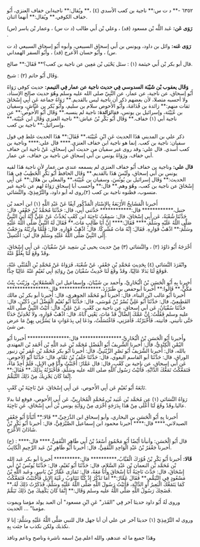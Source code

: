 ٦٣٥٢ -** د ت س:** ناجية بن كعب الأسدي (٤) ،** ويُقال:** ناجيةابن خفاف العنزي، أَبُو خفاف الكوفي.** ويُقال:** أنهما اثنان.

**رَوَى عَن:** عَبد اللَّه بْن مسعود (قد) ، وعلي بْن أَبي طالب (د ت س) ، وعمار بْن ياسر (س) .

**رَوَى عَنه:** وائل بن داود، ويونس بن أَبي إسحاق السبيعي، وأبوه أَبُو إسحاق السبيعي (د ت س) ، وأَبُو حسان الأعرج (قد) ، وأَبُو السفر الهمداني.

قال أبو بكر بْن أَبي خيثمة (١) : سئل يَحْيَى بْن مَعِين عن ناجية بن كعب؟** فَقَالَ:** صالح.

وَقَال أَبُو حاتم (٢) : شيخ.

**وَقَال يعقوب بْن شَيْبَة السدوسي فِي حديث ناجية عن عمار فِي التيمم:** حديث كوفي رَوَاهُ أَبُو إسحاق، عن ناجية، عن عمار، عن النَّبِيّ صلى الله عليه وسلم وهُوَ حديث صالح الإسناد، ولا أحسبه متصلا، لأن بعضهم ذكر أن ناجية ليس بالقديم.** رَوَاهُ جماعة عَن أَبِي إِسْحَاقَ ثقات منهم:** زائدة بن قُدَامَةَ، وأَبُو الأَحوص سلام بن سليم، وأبُو بُكر بن عَيَّاشٍ، وسفيان بن عُيَيْنَة، وإسرائيل بن يونس، فقال**زائدة:** ناجية لم ينسبه.** وَقَال أَبُو الأَحوص:** عن ناجية أبي (١) خفاف.** وَقَال أَبُو بَكْرِ بْنُ عياش:** ناجية العنزي وَقَال ابن عُيَيْنَة،** وإسرائيل:** ناجية بن كعب.

ذكر علي بن المديني هَذَا الحديث عَنِ ابْنِ عُيَيْنَة،** فَقَالَ:** هَذَا الحديث غلط فِي قول سفيان: ناجية بن كعب. إنما هو ناجية ابن خفاف العنزي.**** قال علي:**** وناجية بن كعب أسدي. قال علي: وقد روى غير سفيان من حديث أبي إسحاق، عَنْ ناجية ابن خفاف أبي خفاف. ورَوَاهُ يونس بن أَبي إسحاق عن ناجية بن خفاف، عن عمار.

**قال علي:** وناجية بن خفاف أَبُو خفاف العنزي لم يسمعه عندي من عمار لأن ناجية هَذَا لقيه يونس بن أَبي إسحاق، ولَيْسَ هَذَا بالقديم.** وَقَال الحافظ أَبُو بَكْرٍ الْخَطِيبُ فِي هَذَا الحديث:** وَقَال إسرائيل بن يُونُسَ، وسفيان بن عُيَيْنَة،** والمعلى بن هلال:** عَن أَبِي إِسْحَاقَ عن ناجية بن كعب، وهُوَ وهم.** قال:** وأحسب أبا إسحاق رَوَاهُ لهم عن ناجية غير منسوب، فظنوه ناجية بن كعب (٢)روى له أبو داود، والتِّرْمِذِيّ، والنَّسَائي.

أَخبرنا الْمَشَايِخُ الأَرْبَعَةُ بِالإِسْنَادِ الْمَذْكُورِ آنِفًا عَنْ عَبْدِ اللَّهِ (١) ابن أحمد بْن حنبل،************ قال:************ حَدَّثني أَبِي، قال: حَدَّثَنَا مُحَمَّدُ بْنُ جَعْفَرٍ، قال: حَدَّثَنَا شُعْبَةُ، عَن أَبِي إِسْحَاقَ، قال: سَمِعْتُ نَاجِيَةَ ابن كَعْبٍ يُحَدِّثُ عَنْ عَلِيٍّ أَنَّهُ أُتِيَ النَّبِيُّ صَلَّى اللَّهُ عَلَيْهِ وسَلَّمَ،**** فَقَالَ:**** إِنَّ أَبَا طَالِبٍ مَاتَ،** فَقَالَ لَهُ النَّبِيُّ صَلَّى اللَّهُ عَلَيْهِ وسَلَّمَ:** اذْهَبْ فَوَارِهِ. فَقَالَ: إِنَّهُ مَاتَ مُشْرِكًا. قال: اذْهَبْ فَوَارِهِ. قال: فَلَمَّا وارَيْتُهُ ورَجَعْتُ إِلَى النَّبِيِّ صَلَّى اللَّهُ عَلَيْهِ وسَلَّمَ قال لي: اغْتَسِلْ.

أَخْرَجَهُ أَبُو دَاوُدَ (٢) ، والنَّسَائي (٣) مِنْ حديث يحيى بْن سَعِيد عَنْ سُفْيَانَ، عَن أَبِي إِسْحَاقَ، وقَدْ وقَعَ لَنَا بِعُلُوٍّ عَنْهُ.

وانْفَرَدَ النَّسَائي (٤) بِحَدِيثِ مُحَمَّدِ بْنِ جَعْفَرٍ، عَنْ شُعْبَةَ، فَرَوَاهُ عَنْ مُحَمَّدِ بْنِ الْمُثَنَّى عَنْهُ، فَوَقَعَ لَنَا بَدَلا عَالِيًا، وقَدْ وقَعَ لَنَا حَدِيثُ سُفْيَانَ مِنْ رِوَايَةِ أَبِي نُعَيْمٍ عَنْهُ عَالِيًا جِدًّا.

أَخبرنا بِهِ أَبُو الْحَسَنِ بْنُ الْبُخَارِيِّ، وأَحمد بن شَيْبَانَ، وإِسماعيل ابن الْعَسْقَلانِيِّ، وزَيْنَبُ بِنْتُ مَكِّيٍّ،** قَالُوا:** أَخبرنا أبوحفص بن طَبَرْزَذَ،**************** قال:**************** أَخبرنا أَبُو غالب ابْن البناء، قال: أَخبرنا أبو مُحَمَّد الجوهري، قال: أَخبرنا أبو بكر بْن مالك القَطِيعِيّ، قال: حَدَّثَنَا أَبُو عَلِيٍّ بُسْرُ بْنُ مُوسَى، قال: حَدَّثَنَا أَبُو نُعَيْمٍ الْفَضْلُ ابن دُكَيْنٍ، قال: حَدَّثَنَا سُفْيَانُ، عَن أبي إسحاق، عن ناجية بن كَعْبٍ، عَنْ عَلِيٍّ، قال: أَتَيْتُ النَّبِيُّ صلى الله عليه وسلم فَقُلْتُ: إِنَّ عَمَّكَ الضَّالَّ قَدْ مَاتَ، يَعْنِي أَبَاهُ. قال: اذْهَبْ فَوَارِهِ، ولا تُحْدِثَنَّ حَدَثًا حَتَّى تأتيني. فأتيته، فَأَخْبَرْتُهُ، فَأَمَرَنِي، فَاغْتَسَلْتُ، ودَعَا لِي بِدَعَوَاتٍ مَا يَسُرُّنِي بِهِنَّ مَا عرض من شئ.

وأَخبرنا أَبُو الْحَسَنِ بْنُ الْبُخَارِيِّ،**************** قال:**************** أَخبرنا أَبُو اليُمْنِ الْكِنْدِيُّ، قال: أَخبرنا الشَّرِيفُ أَبُو الْفَضْلِ مُحَمَّد بْن عَبد اللَّهِ بْن أَحْمَد بْن المهتدي بالله، قال: أَخبرنا الشَّرَيفُ أَبُو نَصْرٍ الزَّيْنَبِيُّ، قال: أَخبرنا أَبُو بكر مُحَمَّد بْن عُمَر بْن زنبور الوراق، قال: حَدَّثَنَا أبو القاسم البغوي، قال: حَدَّثَنَا خَلَفُ بْنُ تَمَّامٍ، قال: حَدَّثَنَا أَبُو الأَحوص، عَن أبي إسحاق، عن ناجية بن كَعْبٍ، قال: قال عَمَّارٌ: أَجْنَبْتُ وأَنَا فِي الإِبِلِ، فَلَمْ أَجِدْ مَاءً، فَتَمَعَّكْتُ تَمَعُّكَ الدَّابَّةِ، فَأَتَيْتُ رَسُول اللَّهِ صلى الله عليه وسَلَّمَ، فَأَخْبَرْتُهُ بِذَلِكَ،** فَقَالَ:** إِنَّمَا كَانَ يَجْزِيكَ مِنْ ذَلِكَ التَّيَمُّمُ.

تَابَعَهُ أَبُو نُعَيْمٍ عَن أَبِي الأَحوص، عَن أَبِي إِسْحَاقَ، عَنْ نَاجِيَةَ بْنِ كَعْبٍ.

رَوَاهُ النَّسَائي (١) عن مُحَمَّد بْن عُبَيد بْن مُحَمَّدٍ الْمُحَارِبِيِّ، عَن أَبِي الأَحوص، فوقع لنا بدلا عاليا.وقَدْ وقَعَ لَنَا أَعْلَى مِنْ هَذَا بِدَرَجَةٍ أُخْرَى مِنْ رِوَايَةِ يونس بْن أَبي إِسْحَاق، عَنِ نَاجِيَةَ.

أَخبرنا بِهِ أَبُو الْحَسَنِ بن البخاري، وأبو إسحاق ابن الدَّرَجِيِّ،** قَالا:** أَنْبَأَنَا أَبُو جَعْفَرٍ الصيدلاني،**** قال:**** أَخبرنا محمود ابن إِسماعيل الصَّيْرَفِيُّ، قال: أَخبرنا أَبُو بَكْرِ بْنُ شَاذَانَ الأَعْرَجِ.

(ح) : قال أَبُو الْحَسَنِ: وأنبأنا أَيْضًا أَبُو مَحْمُودٍ أَسْعَدُ بْنُ أَبي طَاهِرٍ الثَّقَفِيُّ،**** قال:**** أَخبرنا جَعْفَرُ بْنُ عَبْدِ الْوَاحِدِ الثَّقَفِيُّ، قال: أَخبرنا أَبُو طَاهِرِ بْنُ عَبد الرَّحِيمِ الْكَاتِبُ.

**قَالا:** أَخبرنا أَبُو بَكْرِ بْنُ فُوُرَكَ الْقَبَّابُ،********** قال:********** أَخبرنا أبو بكر عَبد الله بْن مُحَمَّد بْن النعمان بْن عَبْدِ السَّلامِ، قال: حَدَّثَنَا أَبُو نُعَيْمٍ، قال: حَدَّثَنَا يُونُسُ بْنُ أَبي إِسْحَاقَ، قال: حَدَّثَ نَاجِيَةُ أَبَا إِسْحَاقَ وأَنَا مَعَهُ، قال: تَمَارَى عَمَّارُ بْنُ يَاسِرٍ، وعَبد اللَّهِ بْنُ مَسْعُودٍ فِي التَّيَمُّمِ،** فَقَالَ عَمَّارٌ:** أَمَا تَذْكُرُ إِذْ كُنَّا نَتَنَاوَبُ رِعْيَةَ الإِبِلِ فَأَجْنَبْتُ فَتَمَعَّكْتُ كَمَا يَتَمَعَّكُ الْبَعِيرُ أَوِ الدَّابَّةِ، فَأَتَيْتُ رَسُولَ اللَّهِ صَلَّى اللَّهُ عَلَيْهِ وسَلَّمَ، فَذَكَرْتُ ذَلِكَ لَهُ،** فَضَحِكَ رَسُولُ اللَّهِ صَلَّى اللَّهُ عليه وسلم وَقَال:** إِنَّمَا كَانَ يَكْفِيكَ مِنْ ذَلِكَ تَيَمُّمٌ.

وروى لَهُ أَبُو داود حديثا آخر فِي "القَدَر" عَنِ ابْنِ مسعود" أن العبد يولد مؤمنا ويموت مؤمنا" ... الحديث.

وروى له التِّرْمِذِيّ (١) حديثا آخر عن علي أن أبا جهل قال للنبي صَلَّى اللَّهُ عَلَيْهِ وسَلَّمَ: إنا لا نكذبك ولكن نكذب ما جئت بِهِ.

وهَذَا جميع ما له عندهم، والله اعلم.مِنْ اسمه ناشرة وناصح وناعم ونافذ